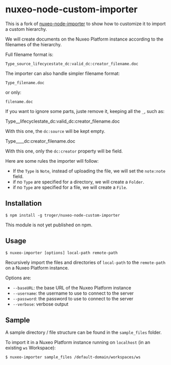 # nuxeo-node-custom-importer

This is a fork of [nuxeo-node-importer](https://github.com/troger/nuxeo-node-importer) to show how to customize it to import a custom hierarchy.

We will create documents on the Nuxeo Platform instance according to the filenames of the hierarchy.

Full filename format is:

    Type_source_lifecycestate_dc:valid_dc:creator_filename.doc

The importer can also handle simpler filename format:

    Type_filename.doc

or only:

    filename.doc

If you want to ignore some parts, juste remove it, keeping all the `_`, such as:

   Type__lifecyclestate_dc:valid_dc:creator_filename.doc

With this one, the `dc:source` will be kept empty.

  Type____dc:creator_filename.doc

With this one, only the `dc:creator` property will be field.


Here are some rules the importer will follow:

- If the `Type` is `Note`, instead of uploading the file, we will set the `note:note` field.
- if no `Type` are specified for a directory, we will create a `Folder`.
- if no `Type` are specified for a file, we will create a `File`.


## Installation

    $ npm install -g troger/nuxeo-node-custom-importer

This module is not yet published on npm.

## Usage

    $ nuxeo-importer [options] local-path remote-path

Recursively import the files and directories of `local-path` to the `remote-path` on a Nuxeo Platform instance.

Options are:

- `--baseURL`: the base URL of the Nuxeo Platform instance
- `--username`: the username to use to connect to the server
- `--password`: the password to use to connect to the server
- `--verbose`: verbose output

## Sample

A sample directory / file structure can be found in the `sample_files` folder.

To import it in a Nuxeo Platform instance running on `localhost` (in an existing `ws` Workspace):

    $ nuxeo-importer sample_files /default-domain/workspaces/ws
